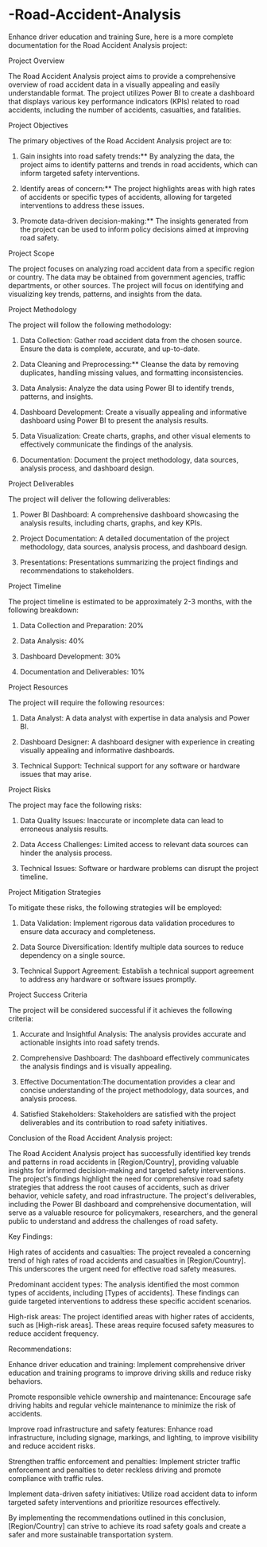 # -Road-Accident-Analysis
Enhance driver education and training
Sure, here is a more complete documentation for the Road Accident Analysis project:

Project Overview

The Road Accident Analysis project aims to provide a comprehensive overview of road accident data in a visually appealing and easily understandable format. The project utilizes Power BI to create a dashboard that displays various key performance indicators (KPIs) related to road accidents, including the number of accidents, casualties, and fatalities.

Project Objectives

The primary objectives of the Road Accident Analysis project are to:

1. Gain insights into road safety trends:** By analyzing the data, the project aims to identify patterns and trends in road accidents, which can inform targeted safety interventions.

2. Identify areas of concern:** The project highlights areas with high rates of accidents or specific types of accidents, allowing for targeted interventions to address these issues.

3. Promote data-driven decision-making:** The insights generated from the project can be used to inform policy decisions aimed at improving road safety.

Project Scope

The project focuses on analyzing road accident data from a specific region or country. The data may be obtained from government agencies, traffic departments, or other sources. The project will focus on identifying and visualizing key trends, patterns, and insights from the data.

Project Methodology

The project will follow the following methodology:

1. Data Collection: Gather road accident data from the chosen source. Ensure the data is complete, accurate, and up-to-date.

2. Data Cleaning and Preprocessing:** Cleanse the data by removing duplicates, handling missing values, and formatting inconsistencies.

3. Data Analysis: Analyze the data using Power BI to identify trends, patterns, and insights.

4. Dashboard Development: Create a visually appealing and informative dashboard using Power BI to present the analysis results.

5. Data Visualization: Create charts, graphs, and other visual elements to effectively communicate the findings of the analysis.

6. Documentation: Document the project methodology, data sources, analysis process, and dashboard design.

Project Deliverables

The project will deliver the following deliverables:

1. Power BI Dashboard: A comprehensive dashboard showcasing the analysis results, including charts, graphs, and key KPIs.

2. Project Documentation: A detailed documentation of the project methodology, data sources, analysis process, and dashboard design.

3. Presentations: Presentations summarizing the project findings and recommendations to stakeholders.

Project Timeline

The project timeline is estimated to be approximately 2-3 months, with the following breakdown:

1. Data Collection and Preparation: 20%

2. Data Analysis: 40%

3. Dashboard Development: 30%

4. Documentation and Deliverables: 10%

Project Resources

The project will require the following resources:

1. Data Analyst: A data analyst with expertise in data analysis and Power BI.

2. Dashboard Designer: A dashboard designer with experience in creating visually appealing and informative dashboards.

3. Technical Support: Technical support for any software or hardware issues that may arise.

Project Risks

The project may face the following risks:

1. Data Quality Issues: Inaccurate or incomplete data can lead to erroneous analysis results.

2. Data Access Challenges: Limited access to relevant data sources can hinder the analysis process.

3. Technical Issues: Software or hardware problems can disrupt the project timeline.

Project Mitigation Strategies

To mitigate these risks, the following strategies will be employed:

1. Data Validation: Implement rigorous data validation procedures to ensure data accuracy and completeness.

2. Data Source Diversification: Identify multiple data sources to reduce dependency on a single source.

3. Technical Support Agreement: Establish a technical support agreement to address any hardware or software issues promptly.

Project Success Criteria

The project will be considered successful if it achieves the following criteria:

1. Accurate and Insightful Analysis: The analysis provides accurate and actionable insights into road safety trends.

2. Comprehensive Dashboard: The dashboard effectively communicates the analysis findings and is visually appealing.

3. Effective Documentation:The documentation provides a clear and concise understanding of the project methodology, data sources, and analysis process.

4. Satisfied Stakeholders: Stakeholders are satisfied with the project deliverables and its contribution to road safety initiatives.





Conclusion of the Road Accident Analysis project:

The Road Accident Analysis project has successfully identified key trends and patterns in road accidents in [Region/Country], providing valuable insights for informed decision-making and targeted safety interventions. The project's findings highlight the need for comprehensive road safety strategies that address the root causes of accidents, such as driver behavior, vehicle safety, and road infrastructure. The project's deliverables, including the Power BI dashboard and comprehensive documentation, will serve as a valuable resource for policymakers, researchers, and the general public to understand and address the challenges of road safety.

Key Findings:

High rates of accidents and casualties: The project revealed a concerning trend of high rates of road accidents and casualties in [Region/Country].
This underscores the urgent need for effective road safety measures.

Predominant accident types: The analysis identified the most common types of accidents, including [Types of accidents].
These findings can guide targeted interventions to address these specific accident scenarios.

High-risk areas: The project identified areas with higher rates of accidents, such as [High-risk areas]. These areas require focused safety measures to reduce accident frequency.

Recommendations:

Enhance driver education and training: Implement comprehensive driver education and training programs to improve driving skills and reduce risky behaviors.

Promote responsible vehicle ownership and maintenance: Encourage safe driving habits and regular vehicle maintenance to minimize the risk of accidents.

Improve road infrastructure and safety features: Enhance road infrastructure, including signage, markings, and lighting, to improve visibility and reduce accident risks.

Strengthen traffic enforcement and penalties: Implement stricter traffic enforcement and penalties to deter reckless driving and promote compliance with traffic rules.

Implement data-driven safety initiatives: Utilize road accident data to inform targeted safety interventions and prioritize resources effectively.

By implementing the recommendations outlined in this conclusion, [Region/Country] can strive to achieve its road safety goals and create a safer and more sustainable transportation system.
